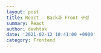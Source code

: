 ```yaml
---
layout: post
title: React - Back과 Front 구성 
summary: React
author: devhtak
date: '2021-02-12 10:41:00 +0900'
category: Frontend
---
```


